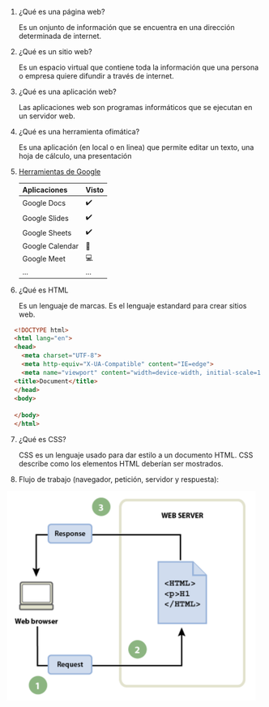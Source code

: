 1. ¿Qué es una página web?
    
    Es un onjunto de información que se encuentra en una dirección determinada de internet.

2. ¿Qué es un sitio web?

    Es un espacio virtual que contiene toda la información que una persona o empresa quiere difundir a través de internet.

3. ¿Qué es una aplicación web?

    Las aplicaciones web son programas informáticos que se ejecutan en un servidor web.

4. ¿Qué es una herramienta ofimática?

    Es una aplicación (en local o en linea) que permite editar un texto, una hoja de cálculo, una
    presentación

5. [Herramientas de Google](https://www.google.com/intl/es-419/chrome/browser-tools/)

    | Aplicaciones | Visto |
    | --- | --- |
    | Google Docs |:heavy_check_mark:|
    | Google Slides|:heavy_check_mark:|
    | Google Sheets|:heavy_check_mark:|
    | Google Calendar|:calendar: |
    | Google Meet|:computer: |
    | ... |... |

6. ¿Qué es HTML

    Es un lenguaje de marcas. Es el lenguaje estandard para crear sitios web.

````html
  <!DOCTYPE html>
  <html lang="en">
  <head>
    <meta charset="UTF-8">
    <meta http-equiv="X-UA-Compatible" content="IE=edge">
    <meta name="viewport" content="width=device-width, initial-scale=1.0">
  <title>Document</title>
  </head>
  <body>
    
  </body>
  </html>
````

7. ¿Qué es CSS?

   CSS es un lenguaje usado para dar estilo a un documento HTML. CSS describe como los
   elementos HTML deberían ser mostrados.

8. Flujo de trabajo (navegador, petición, servidor y respuesta):

![Flujo](Cosapaponer.png)
